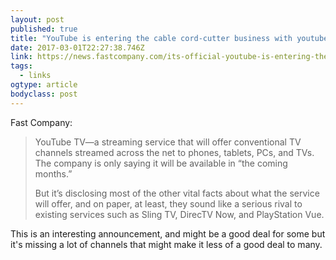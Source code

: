 ```yaml
---
layout: post 
published: true 
title: "YouTube is entering the cable cord-cutter business with youtube.tv" 
date: 2017-03-01T22:27:38.746Z 
link: https://news.fastcompany.com/its-official-youtube-is-entering-the-cable-cord-cutter-business--4031528 
tags:
  - links
ogtype: article 
bodyclass: post 
---
```


Fast Company:

> YouTube TV—a streaming service that will offer conventional TV channels streamed across the net to phones, tablets, PCs, and TVs. The company is only saying it will be available in “the coming months.”
> 
> But it’s disclosing most of the other vital facts about what the service will offer, and on paper, at least, they sound like a serious rival to existing services such as Sling TV, DirecTV Now, and PlayStation Vue.
 
This is an interesting announcement, and might be a good deal for some but it's missing a lot of channels that might make it less of a good deal to many.
